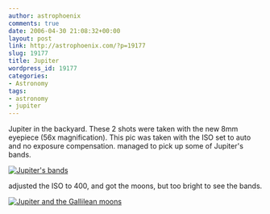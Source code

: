 ```yaml
---
author: astrophoenix
comments: true
date: 2006-04-30 21:08:32+00:00
layout: post
link: http://astrophoenix.com/?p=19177
slug: 19177
title: Jupiter
wordpress_id: 19177
categories:
- Astronomy
tags:
- astronomy
- jupiter
---
```


Jupiter in the backyard. These 2 shots were taken with the new 8mm eyepiece (56x magnification). This pic was taken with the ISO set to auto and no exposure compensation. managed to pick up some of Jupiter's bands.

[![Jupiter's bands](/wp-uploads/astrophoenix/2010/12/060430_img0816_jupiter_stripe_8mm-300x225.jpg)](/wp-uploads/astrophoenix/2010/12/060430_img0816_jupiter_stripe_8mm.jpg)

adjusted the ISO to 400, and got the moons, but too bright to see the bands.

[![Jupiter and the Gallilean moons](/wp-uploads/astrophoenix/2010/12/060430_img0843_jupiter_moons_8mm-300x218.jpg)](/wp-uploads/astrophoenix/2010/12/060430_img0843_jupiter_moons_8mm.jpg)
